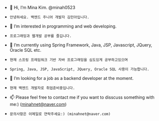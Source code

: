 - 👋 Hi, I’m Mina Kim. @minah0523
-     안녕하세요. 백엔드 주니어 개발자 김민아입니다.
- 👀 I’m interested in programming and web developing.
-     프로그래밍과 웹개발 공부를 즐깁니다.
- 🌱 I’m currently using Spring Framework, Java, JSP, Javascript, JQuery, Oracle SQL etc.
-     현재 스프링 프레임워크 기반 자바 프로그래밍을 심도있게 공부하고있으며 
-     Spring, Java, JSP, JavaScript, JQuery, Oracle SQL 사용이 가능합니다.
- 💞️ I’m looking for a job as a backend developer at the moment. 
-     현재 백엔드 개발자로 취업준비중입니다.
- 📫 Please feel free to contact me if you want to disscuss something with me:) (minahnet@naver.com)
-     문의사항은 이메일로 연락주세요:) (minahnet@naver.com)
